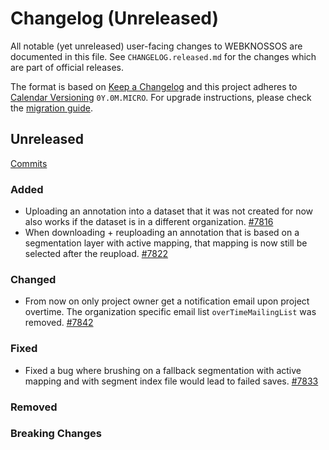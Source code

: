 # Changelog (Unreleased)

All notable (yet unreleased) user-facing changes to WEBKNOSSOS are documented in this file.
See `CHANGELOG.released.md` for the changes which are part of official releases.

The format is based on [Keep a Changelog](http://keepachangelog.com/en/1.0.0/)
and this project adheres to [Calendar Versioning](http://calver.org/) `0Y.0M.MICRO`.
For upgrade instructions, please check the [migration guide](MIGRATIONS.released.md).

## Unreleased
[Commits](https://github.com/scalableminds/webknossos/compare/24.06.0...HEAD)

### Added
- Uploading an annotation into a dataset that it was not created for now also works if the dataset is in a different organization. [#7816](https://github.com/scalableminds/webknossos/pull/7816)
- When downloading + reuploading an annotation that is based on a segmentation layer with active mapping, that mapping is now still be selected after the reupload. [#7822](https://github.com/scalableminds/webknossos/pull/7822)

### Changed
- From now on only project owner get a notification email upon project overtime. The organization specific email list `overTimeMailingList` was removed. [#7842](https://github.com/scalableminds/webknossos/pull/7842)

### Fixed
- Fixed a bug where brushing on a fallback segmentation with active mapping and with segment index file would lead to failed saves. [#7833](https://github.com/scalableminds/webknossos/pull/7833)

### Removed

### Breaking Changes
